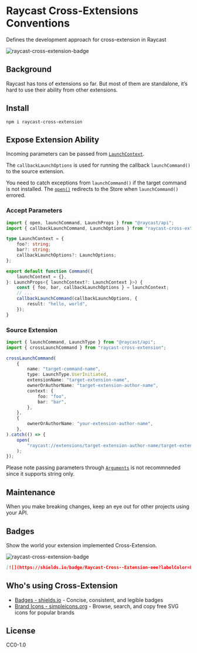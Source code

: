 # Raycast Cross-Extensions Conventions

Defines the development approach for cross-extension in Raycast

![raycast-cross-extension-badge]

## Background

Raycast has tons of extensions so far. But most of them are standalone, it’s hard to use their ability from other extensions.

## Install

```shell
npm i raycast-cross-extension
```

## Expose Extension Ability

Incoming parameters can be passed from [`LaunchContext`](https://developers.raycast.com/api-reference/command#launchcontext).

The `callbackLaunchOptions` is used for running the callback `launchCommand()` to the source extension.

You need to catch exceptions from `launchCommand()` if the target command is not installed. The [`open()`](https://developers.raycast.com/api-reference/utilities#open) redirects to the Store when `launchCommand()` errored.

### Accept Parameters

```typescript
import { open, launchCommand, LaunchProps } from "@raycast/api";
import { callbackLaunchCommand, LaunchOptions } from "raycast-cross-extension";

type LaunchContext = {
	foo?: string;
	bar?: string;
	callbackLaunchOptions?: LaunchOptions;
};

export default function Command({
	launchContext = {},
}: LaunchProps<{ launchContext?: LaunchContext }>) {
	const { foo, bar, callbackLaunchOptions } = launchContext;
	// ...
	callbackLaunchCommand(callbackLaunchOptions, {
		result: "hello, world",
	});
}
```

### Source Extension

```typescript
import { launchCommand, LaunchType } from "@raycast/api";
import { crossLaunchCommand } from "raycast-cross-extension";

crossLaunchCommand(
	{
		name: "target-command-name",
		type: LaunchType.UserInitiated,
		extensionName: "target-extension-name",
		ownerOrAuthorName: "target-extension-author-name",
		context: {
			foo: "foo",
			bar: "bar",
		},
	},
	{
		ownerOrAuthorName: "your-extension-author-name",
	},
).catch(() => {
	open(
		"raycast://extensions/target-extension-author-name/target-extension-name",
	);
});
```

Please note passing parameters through [`Arguments`](https://developers.raycast.com/information/lifecycle/arguments) is not recommneded since it supports string only.

## Maintenance

When you make breaking changes, keep an eye out for other projects using your API.

## Badges

Show the world your extension implemented Cross-Extension.

![raycast-cross-extension-badge]

```markdown
[![](https://shields.io/badge/Raycast-Cross--Extension-eee?labelColor=FF6363&logo=raycast&logoColor=fff&style=flat-square)](https://github.com/LitoMore/raycast-cross-extension-conventions)
```

## Who's using Cross-Extension

- [Badges - shields.io](https://raycast.com/litomore/badges) - Concise, consistent, and legible badges
- [Brand Icons - simpleicons.org](https://raycast.com/litomore/simple-icons) - Browse, search, and copy free SVG icons for popular brands
<!-- - [Say - Spoken Content](https://raycast.com/litomore/say) - macOS built-in Spoken Content interface
- [Color Picker](https://raycast.com/thomas/color-picker) - A simple system-wide color picker -->

## License

CC0-1.0

[raycast-cross-extension-badge]: https://shields.io/badge/Raycast-Cross--Extension-eee?labelColor=FF6363&logo=raycast&logoColor=fff&style=flat-square
